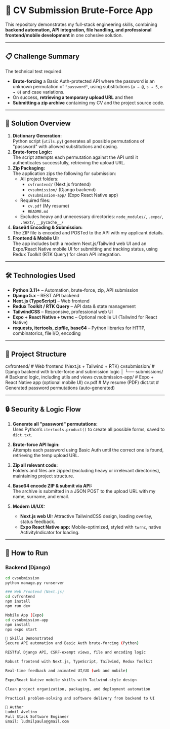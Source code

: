 # 🚀 CV Submission Brute-Force App

This repository demonstrates my full-stack engineering skills, combining **backend automation, API integration, file handling, and professional frontend/mobile development** in one cohesive solution.

---

## 📋 Challenge Summary

The technical test required:

- **Brute-forcing** a Basic Auth-protected API where the password is an unknown permutation of `"password"`, using substitutions (`a → @`, `s → 5`, `o → 0`) and case variations.
- On success, **retrieving a temporary upload URL** and then
- **Submitting a zip archive** containing my CV and the project source code.

---

## 🧠 Solution Overview

1. **Dictionary Generation:**  
   Python script (`utils.py`) generates all possible permutations of "password" with allowed substitutions and casing.
2. **Brute-force Logic:**  
   The script attempts each permutation against the API until it authenticates successfully, retrieving the upload URL.
3. **Zip Packaging:**  
   The application zips the following for submission:
   - All project folders:  
     - `cvfrontend/` (Next.js frontend)
     - `cvsubmission/` (Django backend)
     - `cvsubmission-app/` (Expo React Native app)
   - Required files:  
     - `cv.pdf` (My resume)
     - `README.md`
   - Excludes heavy and unnecessary directories: `node_modules/`, `.expo/`, `.next/`, `__pycache__/`
4. **Base64 Encoding & Submission:**  
   The ZIP file is encoded and POSTed to the API with my applicant details.
5. **Frontend & Mobile UI:**  
   The app includes both a modern Next.js/Tailwind web UI and an Expo/React Native mobile UI for submitting and tracking status, using Redux Toolkit (RTK Query) for clean API integration.

---

## 🛠️ Technologies Used

- **Python 3.11+** – Automation, brute-force, zip, API submission
- **Django 5.x** – REST API backend
- **Next.js (TypeScript)** – Web frontend
- **Redux Toolkit / RTK Query** – API data & state management
- **TailwindCSS** – Responsive, professional web UI
- **Expo + React Native + twrnc** – Optional mobile UI (Tailwind for React Native)
- **requests, itertools, zipfile, base64** – Python libraries for HTTP, combinatorics, file I/O, encoding

---

## 📂 Project Structure
cvfrontend/ # Web frontend (Next.js + Tailwind + RTK)
cvsubmission/ # Django backend with brute-force and submission logic
│ └── submissions/ # Backend logic, including utils and views
cvsubmission-app/ # Expo + React Native app (optional mobile UI)
cv.pdf # My resume (PDF)
dict.txt # Generated password permutations (auto-generated)


---

## 🔒 Security & Logic Flow

1. **Generate all "password" permutations:**  
   Uses Python’s `itertools.product()` to create all possible forms, saved to `dict.txt`.

2. **Brute-force API login:**  
   Attempts each password using Basic Auth until the correct one is found, retrieving the temp upload URL.

3. **Zip all relevant code:**  
   Folders and files are zipped (excluding heavy or irrelevant directories), maintaining project structure.

4. **Base64 encode ZIP & submit via API:**  
   The archive is submitted in a JSON POST to the upload URL with my name, surname, and email.

5. **Modern UI/UX:**  
   - **Next.js web UI:** Attractive TailwindCSS design, loading overlay, status feedback.
   - **Expo React Native app:** Mobile-optimized, styled with `twrnc`, native ActivityIndicator for loading.

---

## 🧪 How to Run

### Backend (Django)
```bash
cd cvsubmission
python manage.py runserver

### Web Frontend (Next.js)
cd cvfrontend
npm install
npm run dev

Mobile App (Expo)
cd cvsubmission-app
npm install
npx expo start

🌟 Skills Demonstrated
Secure API automation and Basic Auth brute-forcing (Python)

RESTful Django API, CSRF-exempt views, file and encoding logic

Robust frontend with Next.js, TypeScript, Tailwind, Redux Toolkit

Real-time feedback and animated UI/UX (web and mobile)

Expo/React Native mobile skills with Tailwind-style design

Clean project organization, packaging, and deployment automation

Practical problem-solving and software delivery from backend to UI

📧 Author
Ludmil Avelino
Full Stack Software Engineer
Email: ludmilpaulo@gmail.com



